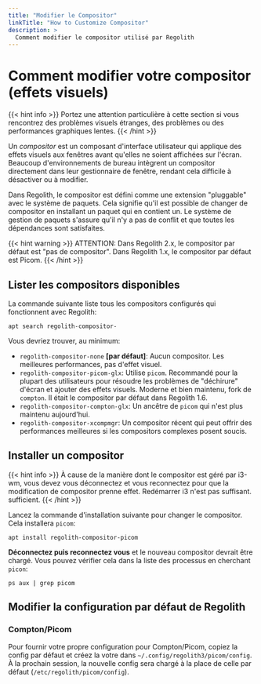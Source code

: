 ```yaml
---
title: "Modifier le Compositor"
linkTitle: "How to Customize Compositor"
description: >
  Comment modifier le compositor utilisé par Regolith
---
```


# Comment modifier votre compositor (effets visuels)

{{< hint info >}}
Portez une attention particulière à cette section si vous rencontrez des problèmes visuels étranges,
des problèmes ou des performances graphiques lentes.
{{< /hint >}}

Un _compositor_ est un composant d'interface utilisateur qui applique des effets visuels
aux fenêtres avant qu'elles ne soient affichées sur l'écran.
Beaucoup d'environnements de bureau intègrent un compositor directement dans leur gestionnaire de fenêtre,
rendant cela difficile à désactiver ou à modifier.

Dans Regolith, le compositor est défini comme une extension "pluggable" avec le système de paquets.
Cela signifie qu'il est possible de changer de compositor en installant un paquet qui en contient un.
Le système de gestion de paquets s'assure qu'il n'y a pas de conflit et que toutes les dépendances sont satisfaites.

{{< hint warning >}}
ATTENTION: Dans Regolith 2.x, le compositor par défaut est "pas de compositor".
Dans Regolith 1.x, le compositor par défaut est Picom.
{{< /hint >}}

## Lister les compositors disponibles

La commande suivante liste tous les compositors configurés qui fonctionnent avec Regolith:

```console
apt search regolith-compositor-
```

Vous devriez trouver, au minimum:

- `regolith-compositor-none` **[par défaut]**: Aucun compositor. Les meilleures performances, pas d'effet visuel.
- `regolith-compositor-picom-glx`: Utilise `picom`. Recommandé pour la plupart des utilisateurs pour résoudre les problèmes de "déchirure" d'écran et ajouter des effets visuels. Moderne et bien maintenu, fork de `compton`. Il était le compositor par défaut dans Regolith 1.6.
- `regolith-compositor-compton-glx`: Un ancêtre de `picom` qui n'est plus maintenu aujourd'hui.
- `regolith-compositor-xcompmgr`: Un compositor récent qui peut offrir des performances meilleures si les compositors complexes posent soucis.

## Installer un compositor

{{< hint info >}}
À cause de la manière dont le compositor est géré par i3-wm, vous devez vous déconnectez
et vous reconnectez pour que la modification de compositor prenne effet.
Redémarrer i3 n'est pas suffisant.
sufficient.
{{< /hint >}}

Lancez la commande d'installation suivante pour changer le compositor.
Cela installera `picom`:

```console
apt install regolith-compositor-picom
```

**Déconnectez puis reconnectez vous** et le nouveau compositor devrait être chargé.
Vous pouvez vérifier cela dans la liste des processus en cherchant `picon`:

```console
ps aux | grep picom
```

## Modifier la configuration par défaut de Regolith

### Compton/Picom

Pour fournir votre propre configuration pour Compton/Picom, copiez la config par défaut
et créez la votre dans `~/.config/regolith3/picom/config`.
À la prochain session, la nouvelle config sera chargé à la place de celle par défaut (`/etc/regolith/picom/config`).
